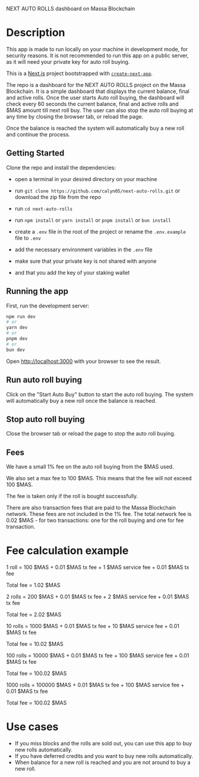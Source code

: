 NEXT AUTO ROLLS dashboard on Massa Blockchain

# Description

This app is made to run locally on your machine in development mode, for security reasons. It is not recommended to run this app on a public server, as it will need your private key for auto roll buying.

This is a [Next.js](https://nextjs.org/) project bootstrapped with [`create-next-app`](https://github.com/vercel/next.js/tree/canary/packages/create-next-app).

The repo is a dashboard for the NEXT AUTO ROLLS project on the Massa Blockchain. It is a simple dashboard that displays the current balance, final and active rolls. Once the user starts Auto roll buying, the dashboard will check every 60 seconds the current balance, final and active rolls and $MAS amount till next roll buy. The user can also stop the auto roll buying at any time by closing the browser tab, or reload the page.

Once the balance is reached the system will automatically buy a new roll and continue the process.

## Getting Started

Clone the repo and install the dependencies:

- open a terminal in your desired directory on your machine
- run `git clone https://github.com/calyn05/next-auto-rolls.git` or download the zip file from the repo
- run `cd next-auto-rolls`
- run `npm install` or `yarn install` or `pnpm install` or `bun install`

- create a `.env` file in the root of the project or rename the `.env.example` file to `.env`
- add the necessary environment variables in the `.env` file
- make sure that your private key is not shared with anyone
- and that you add the key of your staking wallet

## Running the app

First, run the development server:

```bash
npm run dev
# or
yarn dev
# or
pnpm dev
# or
bun dev
```

Open [http://localhost:3000](http://localhost:3000) with your browser to see the result.

## Run auto roll buying

Click on the "Start Auto Buy" button to start the auto roll buying. The system will automatically buy a new roll once the balance is reached.

## Stop auto roll buying

Close the browser tab or reload the page to stop the auto roll buying.

## Fees

We have a small 1% fee on the auto roll buying from the $MAS used.

We also set a max fee to 100 $MAS. This means that the fee will not exceed 100 $MAS.

The fee is taken only if the roll is bought successfully.

There are also transaction fees that are paid to the Massa Blockchain network. These fees are not included in the 1% fee. The total network fee is 0.02 $MAS - for two transactions: one for the roll buying and one for fee transaction.

# Fee calculation example

1 roll = 100 $MAS + 0.01 $MAS tx fee + 1 $MAS service fee + 0.01 $MAS tx fee

Total fee = 1.02 $MAS

2 rolls = 200 $MAS + 0.01 $MAS tx fee + 2 $MAS service fee + 0.01 $MAS tx fee

Total fee = 2.02 $MAS

10 rolls = 1000 $MAS + 0.01 $MAS tx fee + 10 $MAS service fee + 0.01 $MAS tx fee

Total fee = 10.02 $MAS

100 rolls = 10000 $MAS + 0.01 $MAS tx fee + 100 $MAS service fee + 0.01 $MAS tx fee

Total fee = 100.02 $MAS

1000 rolls = 100000 $MAS + 0.01 $MAS tx fee + 100 $MAS service fee + 0.01 $MAS tx fee

Total fee = 100.02 $MAS

# Use cases

- If you miss blocks and the rolls are sold out, you can use this app to buy new rolls automatically.
- If you have deferred credits and you want to buy new rolls automatically.
- When balance for a new roll is reached and you are not around to buy a new roll.
